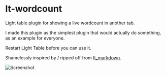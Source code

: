 lt-wordcount
===========

Light table plugin for showing a live wordcount in another tab.

I made this plugin as the simplest plugin that would actually do something, as an example for everyone. 

Restart Light Table before you can use it.

Shamelessly inspired by / ripped off from [lt_markdown](https://github.com/MarcoPolo/lt-markdown). 

![Screenshot](http://mharris717.github.io/lt_wordcount/screenshot.png)

